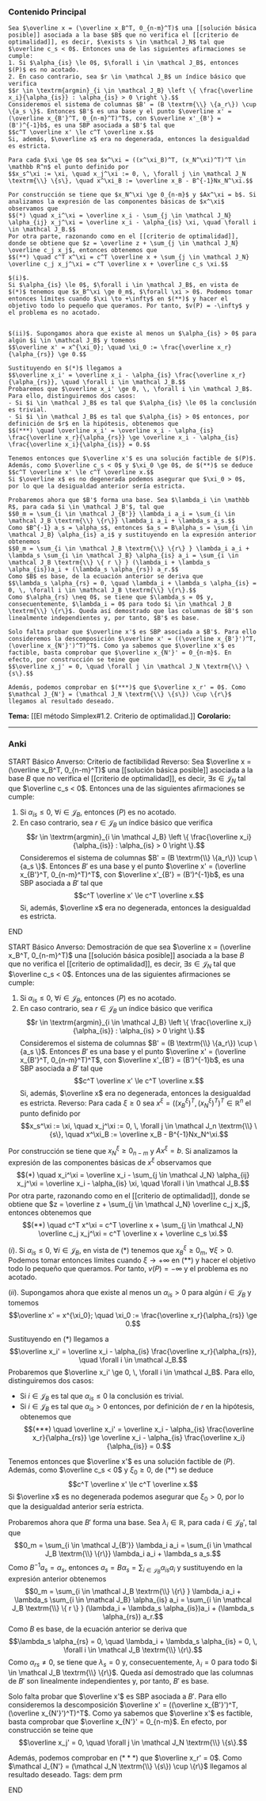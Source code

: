 ### Contenido Principal


```ad-theorem
Sea $\overline x = (\overline x_B^T, 0_{n-m}^T)$ una [[solución básica posible]] asociada a la base $B$ que no verifica el [[criterio de optimalidad]], es decir, $\exists s \in \mathcal J_N$ tal que $\overline c_s < 0$. Entonces una de las siguientes afirmaciones se cumple:
1. Si $\alpha_{is} \le 0$, $\forall i \in \mathcal J_B$, entonces $(P)$ es no acotado.
2. En caso contrario, sea $r \in \mathcal J_B$ un índice básico que verifica
$$r \in \textrm{argmin}_{i \in \mathcal J_B} \left \{ \frac{\overline x_i}{\alpha_{is}} : \alpha_{is} > 0 \right \}.$$
Consideremos el sistema de columnas $B' = (B \textrm{\\} \{a_r\}) \cup \{a_s \}$. Entonces $B'$ es una base y el punto $\overline x' = (\overline x_{B'}^T, 0_{n-m}^T)^T$, con $\overline x'_{B'} = (B')^{-1}b$, es una SBP asociada a $B'$ tal que
$$c^T \overline x' \le c^T \overline x.$$
Si, además, $\overline x$ era no degenerada, entonces la desigualdad es estricta.
```

```ad-proof
Para cada $\xi \ge 0$ sea $x^\xi = ((x^\xi_B)^T, (x_N^\xi)^T)^T \in \mathbb R^n$ el punto definido por
$$x_s^\xi := \xi, \quad x_j^\xi := 0, \, \forall j \in \mathcal J_N \textrm{\\} \{s\}, \quad x^\xi_B := \overline x_B - B^{-1}Nx_N^\xi.$$

Por construcción se tiene que $x_N^\xi \ge 0_{n-m}$ y $Ax^\xi = b$. Si analizamos la expresión de las componentes básicas de $x^\xi$ observamos que
$$(*) \quad x_i^\xi = \overline x_i - \sum_{j \in \mathcal J_N} \alpha_{ij} x_j^\xi = \overline x_i - \alpha_{is} \xi, \quad \forall i \in \mathcal J_B.$$
Por otra parte, razonando como en el [[criterio de optimalidad]], donde se obtiene que $z = \overline z + \sum_{j \in \mathcal J_N} \overline c_j x_j$, entonces obtenemos que
$$(**) \quad c^T x^\xi = c^T \overline x + \sum_{j \in \mathcal J_N} \overline c_j x_j^\xi = c^T \overline x + \overline c_s \xi.$$

$(i)$.
Si $\alpha_{is} \le 0$, $\forall i \in \mathcal J_B$, en vista de $(*)$ tenemos que $x_B^\xi \ge 0_m$, $\forall \xi > 0$. Podemos tomar entonces límites cuando $\xi \to +\infty$ en $(**)$ y hacer el objetivo todo lo pequeño que queramos. Por tanto, $v(P) = -\infty$ y el problema es no acotado.


$(ii)$. Supongamos ahora que existe al menos un $\alpha_{is} > 0$ para algún $i \in \mathcal J_B$ y tomemos
$$\overline x' = x^{\xi_0}; \quad \xi_0 := \frac{\overline x_r}{\alpha_{rs}} \ge 0.$$

Sustituyendo en $(*)$ llegamos a
$$\overline x_i' = \overline x_i - \alpha_{is} \frac{\overline x_r}{\alpha_{rs}}, \quad \forall i \in \mathcal J_B.$$
Probaremos que $\overline x_i' \ge 0, \, \forall i \in \mathcal J_B$. Para ello, distinguiremos dos casos:
- Si $i \in \mathcal J_B$ es tal que $\alpha_{is} \le 0$ la conclusión es trivial.
- Si $i \in \mathcal J_B$ es tal que $\alpha_{is} > 0$ entonces, por definición de $r$ en la hipótesis, obtenemos que
$$(***) \quad \overline x_i' = \overline x_i - \alpha_{is} \frac{\overline x_r}{\alpha_{rs}} \ge \overline x_i - \alpha_{is} \frac{\overline x_i}{\alpha_{is}} = 0.$$

Tenemos entonces que $\overline x'$ es una solución factible de $(P)$. Además, como $\overline c_s < 0$ y $\xi_0 \ge 0$, de $(**)$ se deduce
$$c^T \overline x' \le c^T \overline x.$$
Si $\overline x$ es no degenerada podemos asegurar que $\xi_0 > 0$, por lo que la desigualdad anterior sería estricta.

Probaremos ahora que $B'$ forma una base. Sea $\lambda_i \in \mathbb R$, para cada $i \in \mathcal J_B'$, tal que
$$0_m = \sum_{i \in \mathcal J_{B'}} \lambda_i a_i = \sum_{i \in \mathcal J_B \textrm{\\} \{r\}} \lambda_i a_i + \lambda_s a_s.$$
Como $B^{-1} a_s = \alpha_s$, entonces $a_s = B\alpha_s = \sum_{i \in \mathcal J_B} \alpha_{is} a_i$ y sustituyendo en la expresión anterior obtenemos
$$0_m = \sum_{i \in \mathcal J_B \textrm{\\} \{r\} } \lambda_i a_i + \lambda_s \sum_{i \in \mathcal J_B} \alpha_{is} a_i = \sum_{i \in \mathcal J_B \textrm{\\} \{ r \} } (\lambda_i + \lambda_s \alpha_{is})a_i + (\lambda_s \alpha_{rs}) a_r.$$
Como $B$ es base, de la ecuación anterior se deriva que
$$\lambda_s \alpha_{rs} = 0, \quad \lambda_i + \lambda_s \alpha_{is} = 0, \, \forall i \in \mathcal J_B \textrm{\\} \{r\}.$$
Como $\alpha_{rs} \neq 0$, se tiene que $\lambda_s = 0$ y, consecuentemente, $\lambda_i = 0$ para todo $i \in \mathcal J_B \textrm{\\} \{r\}$. Queda así demostrado que las columnas de $B'$ son linealmente independientes y, por tanto, $B'$ es base.

Solo falta probar que $\overline x'$ es SBP asociada a $B'$. Para ello consideremos la descomposición $\overline x' = ((\overline x_{B'}')^T, (\overline x_{N'}')^T)^T$. Como ya sabemos que $\overline x'$ es factible, basta comprobar que $\overline x_{N'}' = 0_{n-m}$. En efecto, por construcción se teine que
$$\overline x_j' = 0, \quad \forall j \in \mathcal J_N \textrm{\\} \{s\}.$$

Además, podemos comprobar en $(***)$ que $\overline x_r' = 0$. Como $\mathcal J_{N'} = (\mathcal J_N \textrm{\\} \{s\}) \cup \{r\}$ llegamos al resultado deseado. 
```

**Tema:** [[El método Simplex#1.2. Criterio de optimalidad.]]
**Corolario:**

---
### Anki

START
Básico
Anverso: Criterio de factibilidad
Reverso: Sea $\overline x = (\overline x_B^T, 0_{n-m}^T)$ una [[solución básica posible]] asociada a la base $B$ que no verifica el [[criterio de optimalidad]], es decir, $\exists s \in \mathcal J_N$ tal que $\overline c_s < 0$. Entonces una de las siguientes afirmaciones se cumple:
1. Si $\alpha_{is} \le 0$, $\forall i \in \mathcal J_B$, entonces $(P)$ es no acotado.
2. En caso contrario, sea $r \in \mathcal J_B$ un índice básico que verifica
$$r \in \textrm{argmin}_{i \in \mathcal J_B} \left \{ \frac{\overline x_i}{\alpha_{is}} : \alpha_{is} > 0 \right \}.$$
Consideremos el sistema de columnas $B' = (B \textrm{\\} \{a_r\}) \cup \{a_s \}$. Entonces $B'$ es una base y el punto $\overline x' = (\overline x_{B'}^T, 0_{n-m}^T)^T$, con $\overline x'_{B'} = (B')^{-1}b$, es una SBP asociada a $B'$ tal que
$$c^T \overline x' \le c^T \overline x.$$
Si, además, $\overline x$ era no degenerada, entonces la desigualdad es estricta.
<!--ID: 1728138052313-->
END

START
Básico
Anverso: Demostración de que sea $\overline x = (\overline x_B^T, 0_{n-m}^T)$ una [[solución básica posible]] asociada a la base $B$ que no verifica el [[criterio de optimalidad]], es decir, $\exists s \in \mathcal J_N$ tal que $\overline c_s < 0$. Entonces una de las siguientes afirmaciones se cumple:
1. Si $\alpha_{is} \le 0$, $\forall i \in \mathcal J_B$, entonces $(P)$ es no acotado.
2. En caso contrario, sea $r \in \mathcal J_B$ un índice básico que verifica
$$r \in \textrm{argmin}_{i \in \mathcal J_B} \left \{ \frac{\overline x_i}{\alpha_{is}} : \alpha_{is} > 0 \right \}.$$
Consideremos el sistema de columnas $B' = (B \textrm{\\} \{a_r\}) \cup \{a_s \}$. Entonces $B'$ es una base y el punto $\overline x' = (\overline x_{B'}^T, 0_{n-m}^T)^T$, con $\overline x'_{B'} = (B')^{-1}b$, es una SBP asociada a $B'$ tal que
$$c^T \overline x' \le c^T \overline x.$$
Si, además, $\overline x$ era no degenerada, entonces la desigualdad es estricta.
Reverso: Para cada $\xi \ge 0$ sea $x^\xi = ((x^\xi_B)^T, (x_N^\xi)^T)^T \in \mathbb R^n$ el punto definido por
$$x_s^\xi := \xi, \quad x_j^\xi := 0, \, \forall j \in \mathcal J_n \textrm{\\} \{s\}, \quad x^\xi_B := \overline x_B - B^{-1}Nx_N^\xi.$$

Por construcción se tiene que $x_N^\xi \ge 0_{n-m}$ y $Ax^\xi = b$. Si analizamos la expresión de las componentes básicas de $x^\xi$ observamos que
$$(*) \quad x_i^\xi = \overline x_i - \sum_{j \in \mathcal J_N} \alpha_{ij} x_j^\xi = \overline x_i - \alpha_{is} \xi, \quad \forall i \in \mathcal J_B.$$
Por otra parte, razonando como en el [[criterio de optimalidad]], donde se obtiene que $z = \overline z + \sum_{j \in \mathcal J_N} \overline c_j x_j$, entonces obtenemos que
$$(**) \quad c^T x^\xi = c^T \overline x + \sum_{j \in \mathcal J_N} \overline c_j x_j^\xi = c^T \overline x + \overline c_s \xi.$$

$(i)$.
Si $\alpha_{is} \le 0$, $\forall i \in \mathcal J_B$, en vista de $(*)$ tenemos que $x_B^\xi \ge 0_m$, $\forall \xi > 0$. Podemos tomar entonces límites cuando $\xi \to +\infty$ en $(**)$ y hacer el objetivo todo lo pequeño que queramos. Por tanto, $v(P) = -\infty$ y el problema es no acotado.


$(ii)$. Supongamos ahora que existe al menos un $\alpha_{is} > 0$ para algún $i \in \mathcal J_B$ y tomemos
$$\overline x' = x^{\xi_0}; \quad \xi_0 := \frac{\overline x_r}{\alpha_{rs}} \ge 0.$$

Sustituyendo en $(*)$ llegamos a
$$\overline x_i' = \overline x_i - \alpha_{is} \frac{\overline x_r}{\alpha_{rs}}, \quad \forall i \in \mathcal J_B.$$
Probaremos que $\overline x_i' \ge 0, \, \forall i \in \mathcal J_B$. Para ello, distinguiremos dos casos:
- Si $i \in \mathcal J_B$ es tal que $\alpha_{is} \le 0$ la conclusión es trivial.
- Si $i \in \mathcal J_B$ es tal que $\alpha_{is} > 0$ entonces, por definición de $r$ en la hipótesis, obtenemos que
$$(***) \quad \overline x_i' = \overline x_i - \alpha_{is} \frac{\overline x_r}{\alpha_{rs}} \ge \overline x_i - \alpha_{is} \frac{\overline x_i}{\alpha_{is}} = 0.$$

Tenemos entonces que $\overline x'$ es una solución factible de $(P)$. Además, como $\overline c_s < 0$ y $\xi_0 \ge 0$, de $(**)$ se deduce
$$c^T \overline x' \le c^T \overline x.$$
Si $\overline x$ es no degenerada podemos asegurar que $\xi_0 > 0$, por lo que la desigualdad anterior sería estricta.

Probaremos ahora que $B'$ forma una base. Sea $\lambda_i \in \mathbb R$, para cada $i \in \mathcal J_B'$, tal que
$$0_m = \sum_{i \in \mathcal J_{B'}} \lambda_i a_i = \sum_{i \in \mathcal J_B \textrm{\\} \{r\}} \lambda_i a_i + \lambda_s a_s.$$
Como $B^{-1} a_s = \alpha_s$, entonces $a_s = B\alpha_s = \sum_{i \in \mathcal J_B} \alpha_{is} a_i$ y sustituyendo en la expresión anterior obtenemos
$$0_m = \sum_{i \in \mathcal J_B \textrm{\\} \{r\} } \lambda_i a_i + \lambda_s \sum_{i \in \mathcal J_B} \alpha_{is} a_i = \sum_{i \in \mathcal J_B \textrm{\\} \{ r \} } (\lambda_i + \lambda_s \alpha_{is})a_i + (\lambda_s \alpha_{rs}) a_r.$$
Como $B$ es base, de la ecuación anterior se deriva que
$$\lambda_s \alpha_{rs} = 0, \quad \lambda_i + \lambda_s \alpha_{is} = 0, \, \forall i \in \mathcal J_B \textrm{\\} \{r\}.$$
Como $\alpha_{rs} \neq 0$, se tiene que $\lambda_s = 0$ y, consecuentemente, $\lambda_i = 0$ para todo $i \in \mathcal J_B \textrm{\\} \{r\}$. Queda así demostrado que las columnas de $B'$ son linealmente independientes y, por tanto, $B'$ es base.

Solo falta probar que $\overline x'$ es SBP asociada a $B'$. Para ello consideremos la descomposición $\overline x' = ((\overline x_{B'}')^T, (\overline x_{N'}')^T)^T$. Como ya sabemos que $\overline x'$ es factible, basta comprobar que $\overline x_{N'}' = 0_{n-m}$. En efecto, por construcción se teine que
$$\overline x_j' = 0, \quad \forall j \in \mathcal J_N \textrm{\\} \{s\}.$$

Además, podemos comprobar en $(***)$ que $\overline x_r' = 0$. Como $\mathcal J_{N'} = (\mathcal J_N \textrm{\\} \{s\}) \cup \{r\}$ llegamos al resultado deseado.
Tags: dem prm
<!--ID: 1728138052319-->
END
